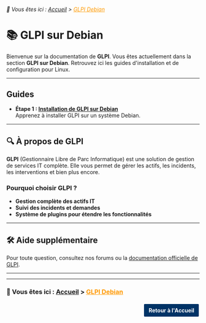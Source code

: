 <link rel="stylesheet" type="text/css" href="/assets/css/purple-theme.css">

###### 📂 Vous êtes ici : [Accueil](../../index.md) > <a href="../glpi-debian/index.md" style="color: #ff9900; text-decoration: underline;">GLPI Debian</a>


# 📚 GLPI sur Debian

Bienvenue sur la documentation de **GLPI**. Vous êtes actuellement dans la section **GLPI sur Debian**. Retrouvez ici les guides d'installation et de configuration pour Linux.

---

## Guides 

* **Étape 1 : [Installation de GLPI sur Debian](installation-glpi.md)**  
   Apprenez à installer GLPI sur un système Debian.


---

## 🔍 À propos de GLPI

**GLPI** (Gestionnaire Libre de Parc Informatique) est une solution de gestion de services IT complète. Elle vous permet de gérer les actifs, les incidents, les interventions et bien plus encore.

### Pourquoi choisir GLPI ?
- **Gestion complète des actifs IT**
- **Suivi des incidents et demandes**
- **Système de plugins pour étendre les fonctionnalités**

---

## 🛠️ Aide supplémentaire

Pour toute question, consultez nos forums ou la [documentation officielle de GLPI](https://glpi-project.org/documentation/).

---
---
### 📂 Vous êtes ici : [Accueil](../../index.md) > <a href="../glpi-debian/index.md" style="color: #ff9900; text-decoration: underline;">GLPI Debian</a>


<p style="text-align: right; margin: 20px 0;">
    <a href="https://infochill.com" style="display: inline-block; padding: 8px 12px; background-color: #003366; color: white; text-decoration: none; border: 2px solid white; border-radius: 4px; font-weight: bold;">
        Retour à l'Accueil
    </a>
</p>
